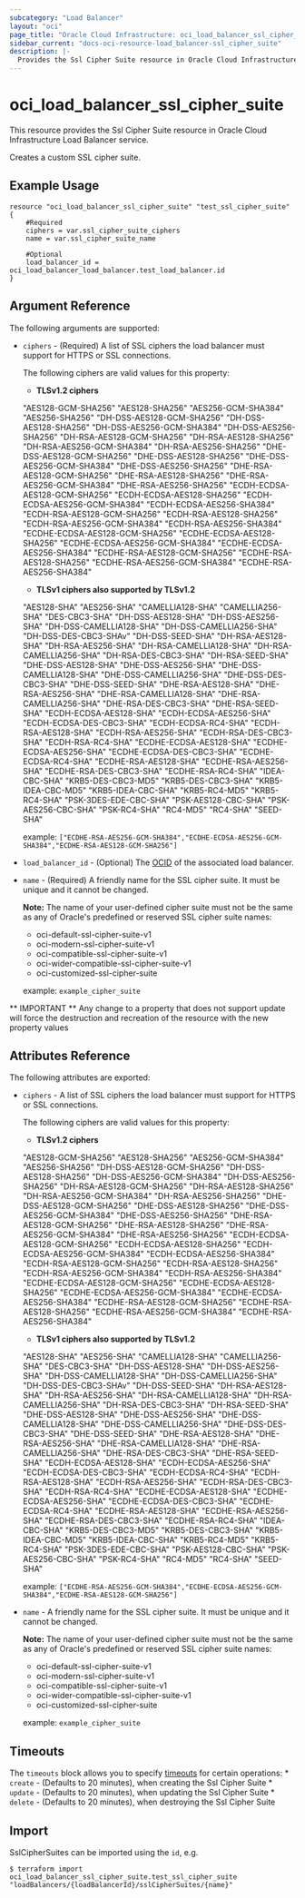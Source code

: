 ```yaml
---
subcategory: "Load Balancer"
layout: "oci"
page_title: "Oracle Cloud Infrastructure: oci_load_balancer_ssl_cipher_suite"
sidebar_current: "docs-oci-resource-load_balancer-ssl_cipher_suite"
description: |-
  Provides the Ssl Cipher Suite resource in Oracle Cloud Infrastructure Load Balancer service
---
```


# oci_load_balancer_ssl_cipher_suite
This resource provides the Ssl Cipher Suite resource in Oracle Cloud Infrastructure Load Balancer service.

Creates a custom SSL cipher suite.

## Example Usage

```hcl
resource "oci_load_balancer_ssl_cipher_suite" "test_ssl_cipher_suite" {
	#Required
	ciphers = var.ssl_cipher_suite_ciphers
	name = var.ssl_cipher_suite_name

	#Optional
	load_balancer_id = oci_load_balancer_load_balancer.test_load_balancer.id
}
```

## Argument Reference

The following arguments are supported:

* `ciphers` - (Required) A list of SSL ciphers the load balancer must support for HTTPS or SSL connections.

	The following ciphers are valid values for this property:
	*  __TLSv1.2 ciphers__

	"AES128-GCM-SHA256" "AES128-SHA256" "AES256-GCM-SHA384" "AES256-SHA256" "DH-DSS-AES128-GCM-SHA256" "DH-DSS-AES128-SHA256" "DH-DSS-AES256-GCM-SHA384" "DH-DSS-AES256-SHA256" "DH-RSA-AES128-GCM-SHA256" "DH-RSA-AES128-SHA256" "DH-RSA-AES256-GCM-SHA384" "DH-RSA-AES256-SHA256" "DHE-DSS-AES128-GCM-SHA256" "DHE-DSS-AES128-SHA256" "DHE-DSS-AES256-GCM-SHA384" "DHE-DSS-AES256-SHA256" "DHE-RSA-AES128-GCM-SHA256" "DHE-RSA-AES128-SHA256" "DHE-RSA-AES256-GCM-SHA384" "DHE-RSA-AES256-SHA256" "ECDH-ECDSA-AES128-GCM-SHA256" "ECDH-ECDSA-AES128-SHA256" "ECDH-ECDSA-AES256-GCM-SHA384" "ECDH-ECDSA-AES256-SHA384" "ECDH-RSA-AES128-GCM-SHA256" "ECDH-RSA-AES128-SHA256" "ECDH-RSA-AES256-GCM-SHA384" "ECDH-RSA-AES256-SHA384" "ECDHE-ECDSA-AES128-GCM-SHA256" "ECDHE-ECDSA-AES128-SHA256" "ECDHE-ECDSA-AES256-GCM-SHA384" "ECDHE-ECDSA-AES256-SHA384" "ECDHE-RSA-AES128-GCM-SHA256" "ECDHE-RSA-AES128-SHA256" "ECDHE-RSA-AES256-GCM-SHA384" "ECDHE-RSA-AES256-SHA384"
	*  __TLSv1 ciphers also supported by TLSv1.2__

	"AES128-SHA" "AES256-SHA" "CAMELLIA128-SHA" "CAMELLIA256-SHA" "DES-CBC3-SHA" "DH-DSS-AES128-SHA" "DH-DSS-AES256-SHA" "DH-DSS-CAMELLIA128-SHA" "DH-DSS-CAMELLIA256-SHA" "DH-DSS-DES-CBC3-SHAv" "DH-DSS-SEED-SHA" "DH-RSA-AES128-SHA" "DH-RSA-AES256-SHA" "DH-RSA-CAMELLIA128-SHA" "DH-RSA-CAMELLIA256-SHA" "DH-RSA-DES-CBC3-SHA" "DH-RSA-SEED-SHA" "DHE-DSS-AES128-SHA" "DHE-DSS-AES256-SHA" "DHE-DSS-CAMELLIA128-SHA" "DHE-DSS-CAMELLIA256-SHA" "DHE-DSS-DES-CBC3-SHA" "DHE-DSS-SEED-SHA" "DHE-RSA-AES128-SHA" "DHE-RSA-AES256-SHA" "DHE-RSA-CAMELLIA128-SHA" "DHE-RSA-CAMELLIA256-SHA" "DHE-RSA-DES-CBC3-SHA" "DHE-RSA-SEED-SHA" "ECDH-ECDSA-AES128-SHA" "ECDH-ECDSA-AES256-SHA" "ECDH-ECDSA-DES-CBC3-SHA" "ECDH-ECDSA-RC4-SHA" "ECDH-RSA-AES128-SHA" "ECDH-RSA-AES256-SHA" "ECDH-RSA-DES-CBC3-SHA" "ECDH-RSA-RC4-SHA" "ECDHE-ECDSA-AES128-SHA" "ECDHE-ECDSA-AES256-SHA" "ECDHE-ECDSA-DES-CBC3-SHA" "ECDHE-ECDSA-RC4-SHA" "ECDHE-RSA-AES128-SHA" "ECDHE-RSA-AES256-SHA" "ECDHE-RSA-DES-CBC3-SHA" "ECDHE-RSA-RC4-SHA" "IDEA-CBC-SHA" "KRB5-DES-CBC3-MD5" "KRB5-DES-CBC3-SHA" "KRB5-IDEA-CBC-MD5" "KRB5-IDEA-CBC-SHA" "KRB5-RC4-MD5" "KRB5-RC4-SHA" "PSK-3DES-EDE-CBC-SHA" "PSK-AES128-CBC-SHA" "PSK-AES256-CBC-SHA" "PSK-RC4-SHA" "RC4-MD5" "RC4-SHA" "SEED-SHA"

	example: `["ECDHE-RSA-AES256-GCM-SHA384","ECDHE-ECDSA-AES256-GCM-SHA384","ECDHE-RSA-AES128-GCM-SHA256"]` 
* `load_balancer_id` - (Optional) The [OCID](https://docs.cloud.oracle.com/iaas/Content/General/Concepts/identifiers.htm) of the associated load balancer. 
* `name` - (Required) A friendly name for the SSL cipher suite. It must be unique and it cannot be changed.

	**Note:** The name of your user-defined cipher suite must not be the same as any of Oracle's predefined or reserved SSL cipher suite names:
	* oci-default-ssl-cipher-suite-v1
	* oci-modern-ssl-cipher-suite-v1
	* oci-compatible-ssl-cipher-suite-v1
	* oci-wider-compatible-ssl-cipher-suite-v1
	* oci-customized-ssl-cipher-suite

	example: `example_cipher_suite` 


** IMPORTANT **
Any change to a property that does not support update will force the destruction and recreation of the resource with the new property values

## Attributes Reference

The following attributes are exported:

* `ciphers` - A list of SSL ciphers the load balancer must support for HTTPS or SSL connections.

	The following ciphers are valid values for this property:
	*  __TLSv1.2 ciphers__

	"AES128-GCM-SHA256" "AES128-SHA256" "AES256-GCM-SHA384" "AES256-SHA256" "DH-DSS-AES128-GCM-SHA256" "DH-DSS-AES128-SHA256" "DH-DSS-AES256-GCM-SHA384" "DH-DSS-AES256-SHA256" "DH-RSA-AES128-GCM-SHA256" "DH-RSA-AES128-SHA256" "DH-RSA-AES256-GCM-SHA384" "DH-RSA-AES256-SHA256" "DHE-DSS-AES128-GCM-SHA256" "DHE-DSS-AES128-SHA256" "DHE-DSS-AES256-GCM-SHA384" "DHE-DSS-AES256-SHA256" "DHE-RSA-AES128-GCM-SHA256" "DHE-RSA-AES128-SHA256" "DHE-RSA-AES256-GCM-SHA384" "DHE-RSA-AES256-SHA256" "ECDH-ECDSA-AES128-GCM-SHA256" "ECDH-ECDSA-AES128-SHA256" "ECDH-ECDSA-AES256-GCM-SHA384" "ECDH-ECDSA-AES256-SHA384" "ECDH-RSA-AES128-GCM-SHA256" "ECDH-RSA-AES128-SHA256" "ECDH-RSA-AES256-GCM-SHA384" "ECDH-RSA-AES256-SHA384" "ECDHE-ECDSA-AES128-GCM-SHA256" "ECDHE-ECDSA-AES128-SHA256" "ECDHE-ECDSA-AES256-GCM-SHA384" "ECDHE-ECDSA-AES256-SHA384" "ECDHE-RSA-AES128-GCM-SHA256" "ECDHE-RSA-AES128-SHA256" "ECDHE-RSA-AES256-GCM-SHA384" "ECDHE-RSA-AES256-SHA384"
	*  __TLSv1 ciphers also supported by TLSv1.2__

	"AES128-SHA" "AES256-SHA" "CAMELLIA128-SHA" "CAMELLIA256-SHA" "DES-CBC3-SHA" "DH-DSS-AES128-SHA" "DH-DSS-AES256-SHA" "DH-DSS-CAMELLIA128-SHA" "DH-DSS-CAMELLIA256-SHA" "DH-DSS-DES-CBC3-SHAv" "DH-DSS-SEED-SHA" "DH-RSA-AES128-SHA" "DH-RSA-AES256-SHA" "DH-RSA-CAMELLIA128-SHA" "DH-RSA-CAMELLIA256-SHA" "DH-RSA-DES-CBC3-SHA" "DH-RSA-SEED-SHA" "DHE-DSS-AES128-SHA" "DHE-DSS-AES256-SHA" "DHE-DSS-CAMELLIA128-SHA" "DHE-DSS-CAMELLIA256-SHA" "DHE-DSS-DES-CBC3-SHA" "DHE-DSS-SEED-SHA" "DHE-RSA-AES128-SHA" "DHE-RSA-AES256-SHA" "DHE-RSA-CAMELLIA128-SHA" "DHE-RSA-CAMELLIA256-SHA" "DHE-RSA-DES-CBC3-SHA" "DHE-RSA-SEED-SHA" "ECDH-ECDSA-AES128-SHA" "ECDH-ECDSA-AES256-SHA" "ECDH-ECDSA-DES-CBC3-SHA" "ECDH-ECDSA-RC4-SHA" "ECDH-RSA-AES128-SHA" "ECDH-RSA-AES256-SHA" "ECDH-RSA-DES-CBC3-SHA" "ECDH-RSA-RC4-SHA" "ECDHE-ECDSA-AES128-SHA" "ECDHE-ECDSA-AES256-SHA" "ECDHE-ECDSA-DES-CBC3-SHA" "ECDHE-ECDSA-RC4-SHA" "ECDHE-RSA-AES128-SHA" "ECDHE-RSA-AES256-SHA" "ECDHE-RSA-DES-CBC3-SHA" "ECDHE-RSA-RC4-SHA" "IDEA-CBC-SHA" "KRB5-DES-CBC3-MD5" "KRB5-DES-CBC3-SHA" "KRB5-IDEA-CBC-MD5" "KRB5-IDEA-CBC-SHA" "KRB5-RC4-MD5" "KRB5-RC4-SHA" "PSK-3DES-EDE-CBC-SHA" "PSK-AES128-CBC-SHA" "PSK-AES256-CBC-SHA" "PSK-RC4-SHA" "RC4-MD5" "RC4-SHA" "SEED-SHA"

	example: `["ECDHE-RSA-AES256-GCM-SHA384","ECDHE-ECDSA-AES256-GCM-SHA384","ECDHE-RSA-AES128-GCM-SHA256"]` 
* `name` - A friendly name for the SSL cipher suite. It must be unique and it cannot be changed.

	**Note:** The name of your user-defined cipher suite must not be the same as any of Oracle's predefined or reserved SSL cipher suite names:
	* oci-default-ssl-cipher-suite-v1
	* oci-modern-ssl-cipher-suite-v1
	* oci-compatible-ssl-cipher-suite-v1
	* oci-wider-compatible-ssl-cipher-suite-v1
	* oci-customized-ssl-cipher-suite

	example: `example_cipher_suite` 

## Timeouts

The `timeouts` block allows you to specify [timeouts](https://registry.terraform.io/providers/hashicorp/oci/latest/docs/guides/changing_timeouts) for certain operations:
	* `create` - (Defaults to 20 minutes), when creating the Ssl Cipher Suite
	* `update` - (Defaults to 20 minutes), when updating the Ssl Cipher Suite
	* `delete` - (Defaults to 20 minutes), when destroying the Ssl Cipher Suite


## Import

SslCipherSuites can be imported using the `id`, e.g.

```
$ terraform import oci_load_balancer_ssl_cipher_suite.test_ssl_cipher_suite "loadBalancers/{loadBalancerId}/sslCipherSuites/{name}" 
```

